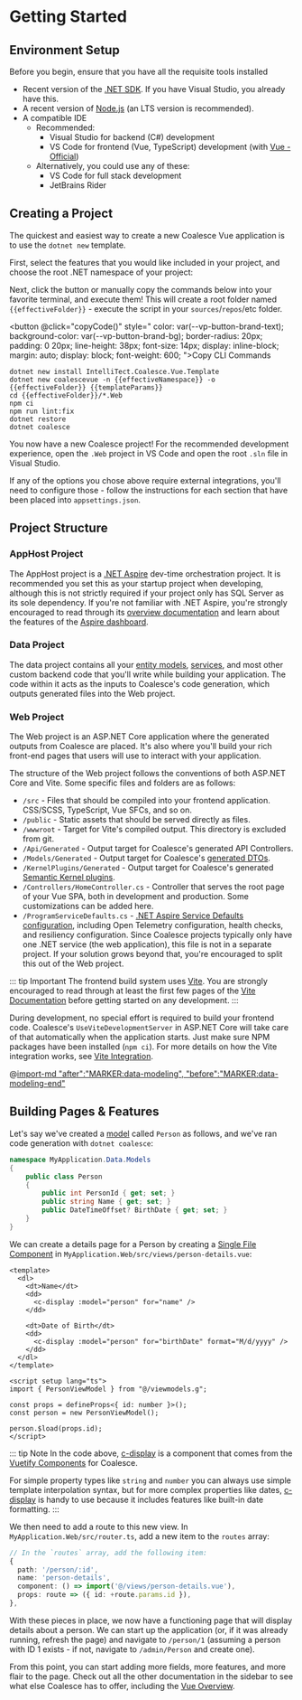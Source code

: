 # Getting Started

## Environment Setup

Before you begin, ensure that you have all the requisite tools installed

- Recent version of the [.NET SDK](https://dotnet.microsoft.com/en-us/download). If you have Visual Studio, you already have this.
- A recent version of [Node.js](https://nodejs.org/) (an LTS version is recommended).
- A compatible IDE
  - Recommended:
    - Visual Studio for backend (C#) development
    - VS Code for frontend (Vue, TypeScript) development (with [Vue - Official](https://marketplace.visualstudio.com/items?itemName=Vue.volar))
  - Alternatively, you could use any of these:
    - VS Code for full stack development
    - JetBrains Rider

## Creating a Project

The quickest and easiest way to create a new Coalesce Vue application is to use the `dotnet new` template.

First, select the features that you would like included in your project, and choose the root .NET namespace of your project:

<script setup>
import TemplateBuilder from './TemplateBuilder.vue'
import { ref, computed} from 'vue'
const templateParams = ref("")
const namespace = ref("")
const effectiveNamespace = computed(() => namespace.value?.replace(/\.+$/, '') || 'MyCompany.MyProject')
const effectiveFolder = computed(() => effectiveNamespace.value.split('.').at(-1))
function copyCode() {
  document.querySelector(".template-code .copy").click()
}
</script>

<TemplateBuilder v-model:options="templateParams" v-model:namespace="namespace" />

Next, click the button or manually copy the commands below into your favorite terminal, and execute them! This will create a root folder named <code>{{effectiveFolder}}</code> - execute the script in your `sources`/`repos`/etc folder.

<button @click="copyCode()" style="
color: var(--vp-button-brand-text);
background-color: var(--vp-button-brand-bg);
border-radius: 20px;
padding: 0 20px;
line-height: 38px;
font-size: 14px;
display: inline-block;
margin: auto;
display: block;
font-weight: 600;
">Copy CLI Commands</button>

<style>
  .template-code .copy { opacity: 1 !important }
</style>
<div class="template-code">

```sh-vue
dotnet new install IntelliTect.Coalesce.Vue.Template
dotnet new coalescevue -n {{effectiveNamespace}} -o {{effectiveFolder}} {{templateParams}}
cd {{effectiveFolder}}/*.Web
npm ci
npm run lint:fix
dotnet restore
dotnet coalesce

```

</div>

You now have a new Coalesce project! For the recommended development experience, open the `.Web` project in VS Code and open the root `.sln` file in Visual Studio.

If any of the options you chose above require external integrations, you'll need to configure those - follow the instructions for each section that have been placed into `appsettings.json`.

## Project Structure

### AppHost Project

The AppHost project is a [.NET Aspire](https://learn.microsoft.com/en-us/dotnet/aspire/get-started/aspire-overview) dev-time orchestration project. It is recommended you set this as your startup project when developing, although this is not strictly required if your project only has SQL Server as its sole dependency. If you're not familiar with .NET Aspire, you're strongly encouraged to read through its [overview documentation](https://learn.microsoft.com/en-us/dotnet/aspire/get-started/aspire-overview) and learn about the features of the [Aspire dashboard](https://learn.microsoft.com/en-us/dotnet/aspire/fundamentals/dashboard/explore).

### Data Project

The data project contains all your [entity models](/modeling/model-types/entities.md), [services](/modeling/model-types/services.md), and most other custom backend code that you'll write while building your application. The code within it acts as the inputs to Coalesce's code generation, which outputs generated files into the Web project.

### Web Project

The Web project is an ASP.NET Core application where the generated outputs from Coalesce are placed. It's also where you'll build your rich front-end pages that users will use to interact with your application.

The structure of the Web project follows the conventions of both ASP.NET Core and Vite. Some specific files and folders are as follows:

- `/src` - Files that should be compiled into your frontend application. CSS/SCSS, TypeScript, Vue SFCs, and so on.
- `/public` - Static assets that should be served directly as files.
- `/wwwroot` - Target for Vite's compiled output. This directory is excluded from git.
- `/Api/Generated` - Output target for Coalesce's generated API Controllers.
- `/Models/Generated` - Output target for Coalesce's [generated DTOs](/stacks/agnostic/dtos.md).
- `/KernelPlugins/Generated` <Beta/> - Output target for Coalesce's generated [Semantic Kernel plugins](/modeling/model-components/attributes/semantic-kernel.md). 
- `/Controllers/HomeController.cs` - Controller that serves the root page of your Vue SPA, both in development and production. Some customizations can be added here.
- `/ProgramServiceDefaults.cs` - [.NET Aspire Service Defaults configuration](https://learn.microsoft.com/en-us/dotnet/aspire/fundamentals/service-defaults), including Open Telemetry configuration, health checks, and resiliency configuration. Since Coalesce projects typically only have one .NET service (the web application), this file is not in a separate project. If your solution grows beyond that, you're encouraged to split this out of the Web project.

::: tip Important
The frontend build system uses [Vite](https://vitejs.dev/). You are strongly encouraged to read through at least the first few pages of the [Vite Documentation](https://vitejs.dev/guide/) before getting started on any development.
:::

During development, no special effort is required to build your frontend code. Coalesce's `UseViteDevelopmentServer` in ASP.NET Core will take care of that automatically when the application starts. Just make sure NPM packages have been installed (`npm ci`). For more details on how the Vite integration works, see [Vite Integration](/topics/vite-integration.md).

@[import-md "after":"MARKER:data-modeling", "before":"MARKER:data-modeling-end"](../agnostic/getting-started-modeling.md)

## Building Pages & Features

Let's say we've created a [model](/modeling/model-types/entities.md) called `Person` as follows, and we've ran code generation with `dotnet coalesce`:

```c#
namespace MyApplication.Data.Models
{
    public class Person
    {
        public int PersonId { get; set; }
        public string Name { get; set; }
        public DateTimeOffset? BirthDate { get; set; }
    }
}
```

We can create a details page for a Person by creating a [Single File Component](https://vuejs.org/guide/scaling-up/sfc.html) in `MyApplication.Web/src/views/person-details.vue`:

```vue
<template>
  <dl>
    <dt>Name</dt>
    <dd>
      <c-display :model="person" for="name" />
    </dd>

    <dt>Date of Birth</dt>
    <dd>
      <c-display :model="person" for="birthDate" format="M/d/yyyy" />
    </dd>
  </dl>
</template>

<script setup lang="ts">
import { PersonViewModel } from "@/viewmodels.g";

const props = defineProps<{ id: number }>();
const person = new PersonViewModel();

person.$load(props.id);
</script>
```

::: tip Note
In the code above, [c-display](/stacks/vue/coalesce-vue-vuetify/components/c-display.md) is a component that comes from the [Vuetify Components](/stacks/vue/coalesce-vue-vuetify/overview.md) for Coalesce.

For simple property types like `string` and `number` you can always use simple template interpolation syntax, but for more complex properties like dates, [c-display](/stacks/vue/coalesce-vue-vuetify/components/c-display.md) is handy to use because it includes features like built-in date formatting.
:::

We then need to add a route to this new view. In `MyApplication.Web/src/router.ts`, add a new item to the `routes` array:

```ts
// In the `routes` array, add the following item:
{
  path: '/person/:id',
  name: 'person-details',
  component: () => import('@/views/person-details.vue'),
  props: route => ({ id: +route.params.id }),
},
```

With these pieces in place, we now have a functioning page that will display details about a person. We can start up the application (or, if it was already running, refresh the page) and navigate to `/person/1` (assuming a person with ID 1 exists - if not, navigate to `/admin/Person` and create one).

From this point, you can start adding more fields, more features, and more flair to the page. Check out all the other documentation in the sidebar to see what else Coalesce has to offer, including the [Vue Overview](/stacks/vue/overview.md).
